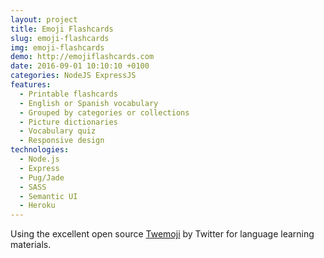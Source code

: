 ```yaml
---
layout: project
title: Emoji Flashcards
slug: emoji-flashcards
img: emoji-flashcards
demo: http://emojiflashcards.com
date: 2016-09-01 10:10:10 +0100
categories: NodeJS ExpressJS
features:
  - Printable flashcards
  - English or Spanish vocabulary
  - Grouped by categories or collections
  - Picture dictionaries
  - Vocabulary quiz
  - Responsive design
technologies:
  - Node.js
  - Express
  - Pug/Jade
  - SASS
  - Semantic UI
  - Heroku
---
```

Using the excellent open source [Twemoji](https://github.com/twitter/twemoji) by Twitter for language learning materials.
